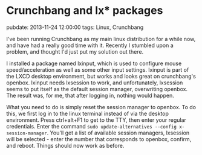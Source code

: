 # Crunchbang and lx* packages
pubdate: 2013-11-24 12:00:00
tags: Linux, Crunchbang

I've been running Crunchbang as my main linux distribution for a while now, and have had a really good time with it. Recently I stumbled upon a problem, and thought I'd just put my solution out there.

I installed a package named lxinput, which is used to configure mouse speed/acceleration as well as some other input settings. lxinput is part of the LXCD desktop environment, but works and looks great on crunchbang's openbox. lxinput needs lxsession to work, and unfortunately, lxsession seems to put itself as the default session manager, overwriting openbox. The result was, for me, that after logging in, nothing would happen.

What you need to do is simply reset the session manager to openbox. To do this, we first log in to the linux terminal instead of via the desktop environment. Press ctrl+alt+F1 to get to the TTY, then enter your regular credentials. Enter the command `sudo update-alternatives --config x-session-manager`. You'll get a list of available session managers, lxsession will be selected - enter the number that corresponds to openbox, confirm, and reboot. Things should now work as before.